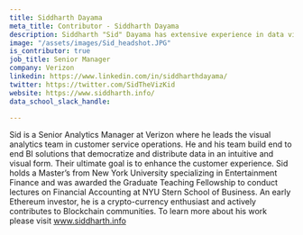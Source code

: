 ```yaml
---
title: Siddharth Dayama
meta_title: Contributor - Siddharth Dayama
description: Siddharth "Sid" Dayama has extensive experience in data visualization and predictive analytics 
image: "/assets/images/Sid_headshot.JPG"
is_contributor: true
job_title: Senior Manager
company: Verizon
linkedin: https://www.linkedin.com/in/siddharthdayama/
twitter: https://twitter.com/SidTheVizKid
website: https://www.siddharth.info/
data_school_slack_handle:

---
```

Sid is a Senior Analytics Manager at Verizon where he leads the visual analytics team in customer service operations. He and his team build end to end BI solutions that democratize and distribute data in an intuitive and visual form. Their ultimate goal is to enhance the customer experience. Sid holds a Master’s from New York University specializing in Entertainment Finance and was awarded the Graduate Teaching Fellowship to conduct lectures on Financial Accounting at NYU Stern School of Business. An early Ethereum investor, he is a crypto-currency enthusiast and actively contributes to Blockchain communities. To learn more about his work please visit www.siddharth.info

